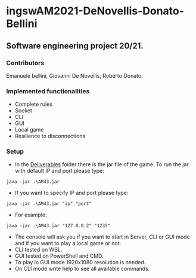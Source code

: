 # ingswAM2021-DeNovellis-Donato-Bellini
## Software engineering project 20/21.
### Contributors 
Emanuele bellini, Giovanni De Novellis, Roberto Donato.
### Implemented functionalities
- Complete rules
- Socket 
- CLI 
- GUI
- Local game
- Resilience to disconnections

### Setup
- In the [Deliverables](Deliverables) folder there is the jar file of the game. To run the jar with default IP and port please type:
```shell
java -jar .\AM43.jar 
```
- If you want to specify IP and port please type:
``` shell
java -jar .\AM43.jar "ip" "port"
```
- For example:
``` shell
java -jar .\AM43.jar "127.0.0.2" "1235"
```
- The console will ask you if you want to start in Server, CLI or GUI mode and if you want to play a local game or not.
- CLI tested on WSL. 
- GUI tested on PowerShell and CMD. 
- To play in GUI mode 1920x1080 resolution is needed.
- On CLI mode write help to see all available commands.
